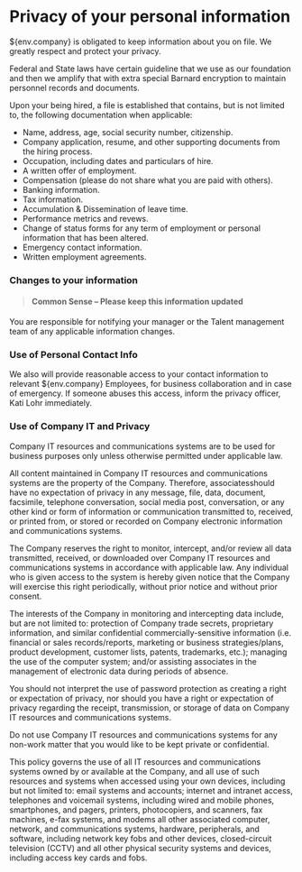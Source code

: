 # Privacy of your personal information

${env.company} is obligated to keep information about you on file.  We greatly respect and protect your privacy.

Federal and State laws have certain guideline that we use as our foundation and then we amplify that with extra special Barnard encryption to maintain personnel records and documents. 

Upon your being hired, a file is established that contains, but is not limited to, the following documentation when applicable:

* Name, address, age, social security number, citizenship.
* Company application, resume, and other supporting documents from the hiring process.
* Occupation, including dates and particulars of hire.
* A written offer of employment.
* Compensation (please do not share what you are paid with others).
* Banking information.
* Tax information.
* Accumulation & Dissemination of leave time.
* Performance metrics and revews. 
* Change of status forms for any term of employment or personal information that has been altered.
* Emergency contact information.
* Written employment agreements.


### Changes to your information

> #### Common Sense – Please keep this information updated

You are responsible for notifying your manager or the Talent management team of any applicable information changes.

### Use of Personal Contact Info

We also will provide reasonable access to your contact information to relevant ${env.company} Employees, for business collaboration and in case of emergency.  If someone abuses this access, inform the privacy officer, Kati Lohr immediately. 

### Use of Company IT and Privacy

Company IT resources and communications systems are to be used for business purposes only unless otherwise permitted under applicable law.  

All content maintained in Company IT resources and communications systems are the property of the Company. Therefore, associatesshould have no expectation of privacy in any message, file, data, document, facsimile, telephone conversation, social media post, conversation, or any other kind or form of information or communication transmitted to, received, or printed from, or stored or recorded on Company electronic information and communications systems. 

The Company reserves the right to monitor, intercept, and/or review all data transmitted, received, or downloaded over Company IT resources and communications systems in accordance with applicable law. Any individual who is given access to the system is hereby given notice that the Company will exercise this right periodically, without prior notice and without prior consent. 

The interests of the Company in monitoring and intercepting data include, but are not limited to: protection of Company trade secrets, proprietary information, and similar confidential commercially-sensitive information (i.e. financial or sales records/reports, marketing or business strategies/plans, product development, customer lists, patents, trademarks, etc.); managing the use of the computer system; and/or assisting associates in the management of electronic data during periods of absence. 

You should not interpret the use of password protection as creating a right or expectation of privacy, nor should you have a right or expectation of privacy regarding the receipt, transmission, or storage of data on Company IT resources and communications systems. 

Do not use Company IT resources and communications systems for any non-work matter that you would like to be kept private or confidential. 

This policy governs the use of all IT resources and communications systems owned by or available at the Company, and all use of such resources and systems when accessed using your own devices, including but not limited to: email systems and accounts; internet and intranet access, telephones and voicemail systems, including wired and mobile phones, smartphones, and pagers, printers, photocopiers, and scanners, fax machines, e-fax systems, and modems all other associated computer, network, and communications systems, hardware, peripherals, and software, including network key fobs and other devices, closed-circuit television (CCTV) and all other physical security systems and devices, including access key cards and fobs. 





